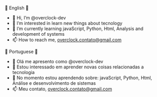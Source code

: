 
🔰 English 🔰
- 👋 Hi, I’m @overclock-dev
- 👀 I’m interested in learn new things about tecnology
- 🌱 I’m currently learning javaScript, Python, Html, Analysis and development of systems
- 📫 How to reach me, overclock.contato@gmail.com

🔰 Portuguese 🔰
- 👋 Olá me apresento como @overclock-dev
- 👀 Estou interessado em aprender novas coisas relacionadas a tecnologia
- 🌱 No momento estou aprendendo sobre: javaScript, Python, Html, Análise e desenvolvimento de sistemas
- 📫 Meu contato, overclock.contato@gmail.com

<!---
overclock-dev/overclock-dev is a ✨ special ✨ repository because its `README.md` (this file) appears on your GitHub profile.
You can click the Preview link to take a look at your changes.
--->
